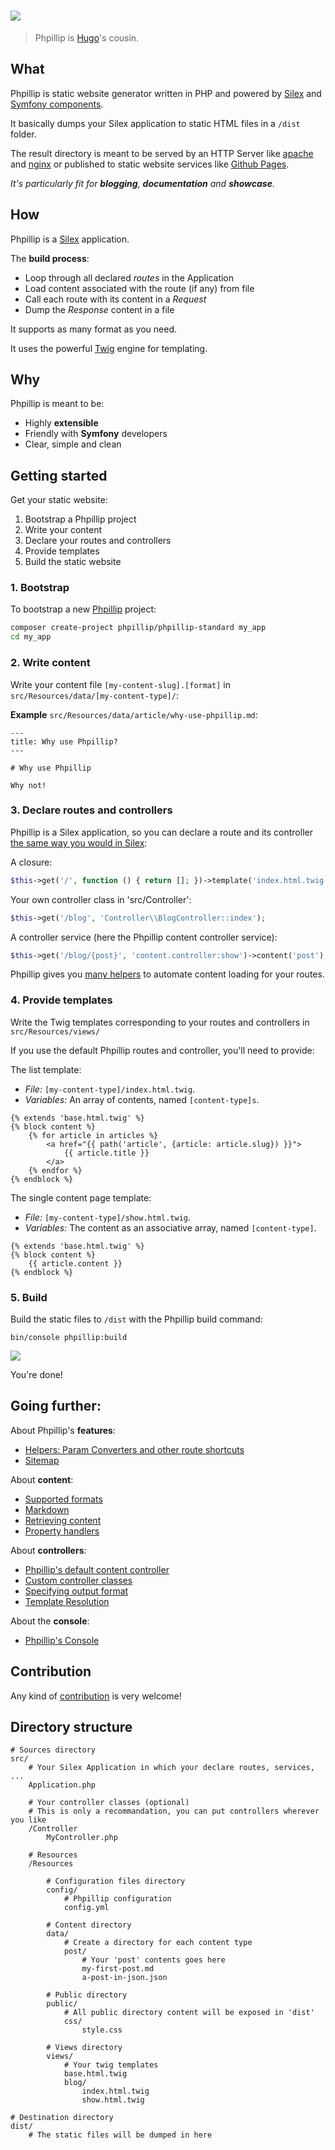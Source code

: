 # ![](http://phpillip.github.io/phpillip.svg)

> Phpillip is [Hugo](https://gohugo.io/)'s cousin.

## What

Phpillip is static website generator written in PHP and powered by [Silex](http://silex.sensiolabs.org/) and [Symfony components](http://symfony.com/doc/current/components/index.html).

It basically dumps your Silex application to static HTML files in a `/dist` folder.

The result directory is meant to be served by an HTTP Server like [apache](http://apache.org) and [nginx](http://www.nginx.com) or published to static website services like [Github Pages](https://pages.github.com/).

*It's particularly fit for __blogging__, __documentation__ and __showcase__.*

## How

Phpillip is a [Silex](http://silex.sensiolabs.org/) application.

The __build process__:
- Loop through all declared _routes_ in the Application
- Load content associated with the route (if any) from file
- Call each route with its content in a _Request_
- Dump the _Response_ content in a file

It supports as many format as you need.

It uses the powerful [Twig](http://twig.sensiolabs.org/) engine for templating.

## Why

Phpillip is meant to be:

- Highly __extensible__
- Friendly with __Symfony__ developers
- Clear, simple and clean

## Getting started

Get your static website:

1. Bootstrap a Phpillip project
2. Write your content
3. Declare your routes and controllers
4. Provide templates
5. Build the static website

### 1. Bootstrap

To bootstrap a new [Phpillip](https://github.com/Phpillip/phpillip) project:

``` bash
composer create-project phpillip/phpillip-standard my_app
cd my_app
```

### 2. Write content

Write your content file `[my-content-slug].[format]` in `src/Resources/data/[my-content-type]/`:

__Example__ `src/Resources/data/article/why-use-phpillip.md`:

```
---
title: Why use Phpillip?
---

# Why use Phpillip

Why not!
```

### 3. Declare routes and controllers

Phpillip is a Silex application, so you can declare a route and its controller [the same way you would in Silex](http://silex.sensiolabs.org/doc/usage.html#routing):

A closure:

``` php
$this->get('/', function () { return []; })->template('index.html.twig');
```

Your own controller class in 'src/Controller':

``` php
$this->get('/blog', 'Controller\\BlogController::index');
```

A controller service (here the Phpillip content controller service):

``` php
$this->get('/blog/{post}', 'content.controller:show')->content('post');
```

Phpillip gives you [many helpers](doc/feature/helpers.md) to automate content loading for your routes.

### 4. Provide templates

Write the Twig templates corresponding to your routes and controllers in `src/Resources/views/`

If you use the default Phpillip routes and controller, you'll need to provide:

The list template:

* _File:_ `[my-content-type]/index.html.twig`.
* _Variables:_ An array of contents, named `[content-type]s`.

``` twig
{% extends 'base.html.twig' %}
{% block content %}
    {% for article in articles %}
        <a href="{{ path('article', {article: article.slug}) }}">
            {{ article.title }}
        </a>
    {% endfor %}
{% endblock %}
```

The single content page template:

* _File:_ `[my-content-type]/show.html.twig`.
* _Variables:_ The content as an associative array, named `[content-type]`.

``` twig
{% extends 'base.html.twig' %}
{% block content %}
    {{ article.content }}
{% endblock %}
```

### 5. Build

Build the static files to `/dist` with the Phpillip build command:

    bin/console phpillip:build

![](http://phpillip.github.io/build.gif)

You're done!

## Going further:

About Phpillip's __features__:
- [Helpers: Param Converters and other route shortcuts](doc/feature/helpers.md)
- [Sitemap](doc/feature/sitemap.md)

About __content__:

- [Supported formats](doc/content/formats.md)
- [Markdown](doc/content/markdown.md)
- [Retrieving content](doc/content/retrieving-content.md)
- [Property handlers](doc/content/property-handlers.md)

About __controllers__:

- [Phpillip's default content controller](doc/controller/content.md)
- [Custom controller classes](doc/controller/custom.md)
- [Specifying output format](doc/controller/format.md)
- [Template Resolution](doc/controller/template.md)

About the __console__:

- [Phpillip's Console](doc/console/commands.md)

## Contribution

Any kind of [contribution](doc/more/contribution.md) is very welcome!

## Directory structure

```
# Sources directory
src/
    # Your Silex Application in which your declare routes, services, ...
    Application.php

    # Your controller classes (optional)
    # This is only a recommandation, you can put controllers wherever you like
    /Controller
        MyController.php

    # Resources
    /Resources

        # Configuration files directory
        config/
            # Phpillip configuration
            config.yml

        # Content directory
        data/
            # Create a directory for each content type
            post/
                # Your 'post' contents goes here
                my-first-post.md
                a-post-in-json.json

        # Public directory
        public/
            # All public directory content will be exposed in 'dist'
            css/
                style.css

        # Views directory
        views/
            # Your twig templates
            base.html.twig
            blog/
                index.html.twig
                show.html.twig

# Destination directory
dist/
    # The static files will be dumped in here

```
